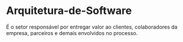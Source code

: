 # Arquitetura-de-Software
É o setor responsável por entregar valor ao clientes, colaboradores da empresa, parceiros e demais envolvidos no processo.
